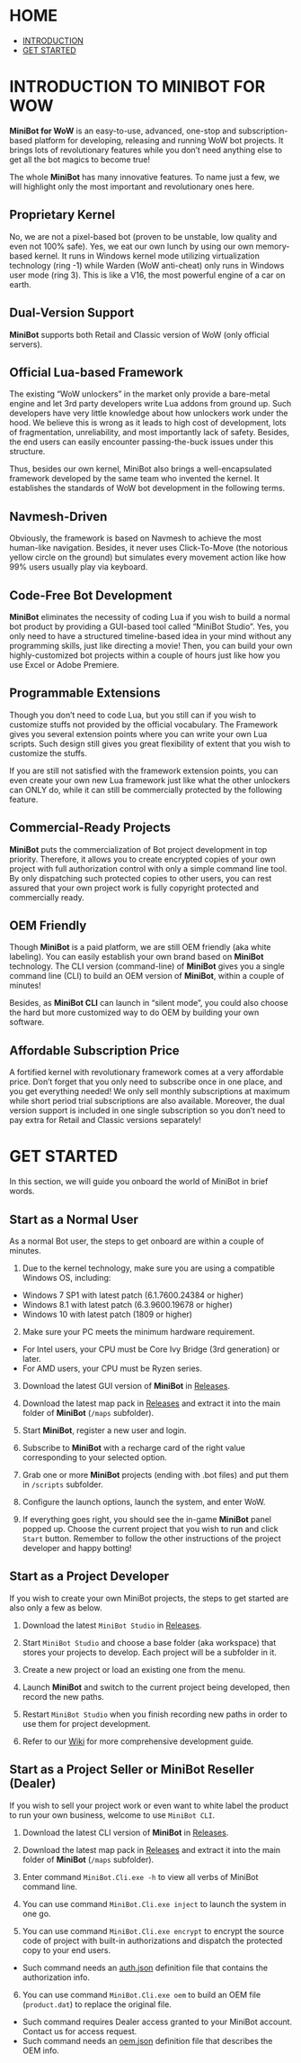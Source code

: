 # HOME

- [INTRODUCTION](#introduction-to-minibot-for-wow)
- [GET STARTED](#get-started)

# INTRODUCTION TO MINIBOT FOR WOW

**MiniBot for WoW** is an easy-to-use, advanced, one-stop and subscription-based platform for developing, releasing and running WoW bot projects. It brings lots of revolutionary features while you don’t need anything else to get all the bot magics to become true!

The whole **MiniBot** has many innovative features. To name just a few, we will highlight only the most important and revolutionary ones here.

## Proprietary Kernel

No, we are not a pixel-based bot (proven to be unstable, low quality and even not 100% safe). Yes, we eat our own lunch by using our own memory-based kernel. It runs in Windows kernel mode utilizing virtualization technology (ring -1) while Warden (WoW anti-cheat) only runs in Windows user mode (ring 3). This is like a V16, the most powerful engine of a car on earth.

## Dual-Version Support

**MiniBot** supports both Retail and Classic version of WoW (only official servers).

## Official Lua-based Framework

The existing “WoW unlockers” in the market only provide a bare-metal engine and let 3rd party developers write Lua addons from ground up. Such developers have very little knowledge about how unlockers work under the hood. We believe this is wrong as it leads to high cost of development, lots of fragmentation, unreliability, and most importantly lack of safety. Besides, the end users can easily encounter passing-the-buck issues under this structure.

Thus, besides our own kernel, MiniBot also brings a well-encapsulated framework developed by the same team who invented the kernel. It establishes the standards of WoW bot development in the following terms.

## Navmesh-Driven
Obviously, the framework is based on Navmesh to achieve the most human-like navigation. Besides, it never uses Click-To-Move (the notorious yellow circle on the ground) but simulates every movement action like how 99% users usually play via keyboard.

## Code-Free Bot Development

**MiniBot** eliminates the necessity of coding Lua if you wish to build a normal bot product by providing a GUI-based tool called “MiniBot Studio”. Yes, you only need to have a structured timeline-based idea in your mind without any programming skills, just like directing a movie! Then, you can build your own highly-customized bot projects within a couple of hours just like how you use Excel or Adobe Premiere.

## Programmable Extensions

Though you don’t need to code Lua, but you still can if you wish to customize stuffs not provided by the official vocabulary. The Framework gives you several extension points where you can write your own Lua scripts. Such design still gives you great flexibility of extent that you wish to customize the stuffs.

If you are still not satisfied with the framework extension points, you can even create your own new Lua framework just like what the other unlockers can ONLY do, while it can still be commercially protected by the following feature.

## Commercial-Ready Projects

**MiniBot** puts the commercialization of Bot project development in top priority. Therefore, it allows you to create encrypted copies of your own project with full authorization control with only a simple command line tool. By only dispatching such protected copies to other users, you can rest assured that your own project work is fully copyright protected and commercially ready.

## OEM Friendly

Though **MiniBot** is a paid platform, we are still OEM friendly (aka white labeling). You can easily establish your own brand based on **MiniBot** technology. The CLI version (command-line) of **MiniBot** gives you a single command line (CLI) to build an OEM version of **MiniBot**, within a couple of minutes!

Besides, as **MiniBot CLI** can launch in “silent mode”, you could also choose the hard but more customized way to do OEM by building your own software.

## Affordable Subscription Price

A fortified kernel with revolutionary framework comes at a very affordable price. Don’t forget that you only need to subscribe once in one place, and you get everything needed! We only sell monthly subscriptions at maximum while short period trial subscriptions are also available. Moreover, the dual version support is included in one single subscription so you don’t need to pay extra for Retail and Classic versions separately!

# GET STARTED

In this section, we will guide you onboard the world of MiniBot in brief words.

## Start as a Normal User

As a normal Bot user, the steps to get onboard are within a couple of minutes.

1. Due to the kernel technology, make sure you are using a compatible Windows OS, including:
* Windows 7 SP1 with latest patch (6.1.7600.24384 or higher)
* Windows 8.1 with latest patch (6.3.9600.19678 or higher)
* Windows 10 with latest patch (1809 or higher)

2. Make sure your PC meets the minimum hardware requirement.
* For Intel users, your CPU must be Core Ivy Bridge (3rd generation) or later.
* For AMD users, your CPU must be Ryzen series.

3. Download the latest GUI version of **MiniBot** in [Releases](https://github.com/pierre-picard/minibot-wow/releases/latest).

4. Download the latest map pack in [Releases](https://github.com/pierre-picard/minibot-wow/releases/latest) and extract it into the main folder of **MiniBot** (`/maps` subfolder).

5. Start **MiniBot**, register a new user and login.

6. Subscribe to **MiniBot** with a recharge card of the right value corresponding to your selected option.

7. Grab one or more **MiniBot** projects (ending with .bot files) and put them in `/scripts` subfolder.

8. Configure the launch options, launch the system, and enter WoW.

9. If everything goes right, you should see the in-game **MiniBot** panel popped up. Choose the current project that you wish to run and click `Start` button. Remember to follow the other instructions of the project developer and happy botting!

## Start as a Project Developer

If you wish to create your own MiniBot projects, the steps to get started are also only a few as below.

1. Download the latest `MiniBot Studio` in [Releases](https://github.com/pierre-picard/minibot-wow/releases/latest).

2. Start `MiniBot Studio` and choose a base folder (aka workspace) that stores your projects to develop. Each project will be a subfolder in it.

3. Create a new project or load an existing one from the menu.

4. Launch **MiniBot** and switch to the current project being developed, then record the new paths.

5. Restart `MiniBot Studio` when you finish recording new paths in order to use them for project development.

6. Refer to our [Wiki](https://github.com/pierre-picard/minibot-wow/wiki) for more comprehensive development guide.

## Start as a Project Seller or MiniBot Reseller (Dealer)

If you wish to sell your project work or even want to white label the product to run your own business, welcome to use `MiniBot CLI`.

1. Download the latest CLI version of **MiniBot** in [Releases](https://github.com/pierre-picard/minibot-wow/releases/latest).

2. Download the latest map pack in [Releases](https://github.com/pierre-picard/minibot-wow/releases/latest) and extract it into the main folder of **MiniBot** (`/maps` subfolder).

3. Enter command `MiniBot.Cli.exe -h` to view all verbs of MiniBot command line.

4. You can use command `MiniBot.Cli.exe inject` to launch the system in one go.

5. You can use command `MiniBot.Cli.exe encrypt` to encrypt the source code of project with built-in authorizations and dispatch the protected copy to your end users.
- Such command needs an [auth.json](/cli/auth.json) definition file that contains the authorization info.

6. You can use command `MiniBot.Cli.exe oem` to build an OEM file (`product.dat`) to replace the original file.
- Such command requires Dealer access granted to your MiniBot account. Contact us for access request.
- Such command needs an [oem.json](/cli/oem.json) definition file that describes the OEM info.
